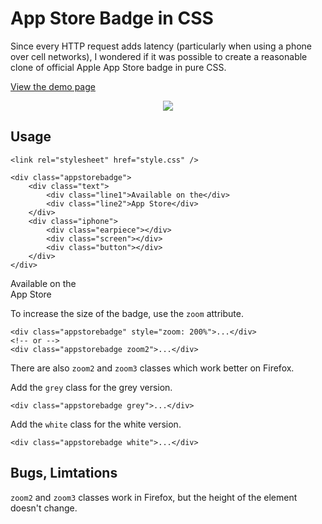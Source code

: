 # App Store Badge in CSS

Since every HTTP request adds latency (particularly when using a phone over cell networks), I wondered if it was possible to create a reasonable clone of official Apple App Store badge in pure CSS.

[View the demo page](http://xinsight.github.io/AppStoreBadge/test.html)

<p align="center">
  <img src="https://raw.github.com/xinsight/AppStoreBadge/master/example.png">
</p>

## Usage

```
<link rel="stylesheet" href="style.css" />

<div class="appstorebadge">
	<div class="text">
    	<div class="line1">Available on the</div>
    	<div class="line2">App Store</div>
	</div>
    <div class="iphone">
	    <div class="earpiece"></div>
	    <div class="screen"></div>
	    <div class="button"></div>
    </div>
</div>
```

<style type="text/css" media="screen" href="https://raw.github.com/xinsight/AppStoreBadge/master/style.css"></style>

<div class="appstorebadge">
	<div class="text">
    	<div class="line1">Available on the</div>
    	<div class="line2">App Store</div>
	</div>
    <div class="iphone">
	    <div class="earpiece"></div>
	    <div class="screen"></div>
	    <div class="button"></div>
    </div>
</div>


To increase the size of the badge, use the `zoom` attribute.

```
<div class="appstorebadge" style="zoom: 200%">...</div>
<!-- or -->
<div class="appstorebadge zoom2">...</div>	
```

There are also `zoom2` and `zoom3` classes which work better on Firefox.

Add the `grey` class for the grey version.

```
<div class="appstorebadge grey">...</div>	
```

Add the `white` class for the white version.

```
<div class="appstorebadge white">...</div>	
```

## Bugs, Limtations

`zoom2` and `zoom3` classes work in Firefox, but the height of the element doesn't change.

